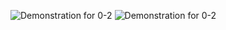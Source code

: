 ![Demonstration for 0-2](https://j.gifs.com/P7o3wy.gif)
![Demonstration for 0-2](https://j.gifs.com/GvO3jK.gif)
